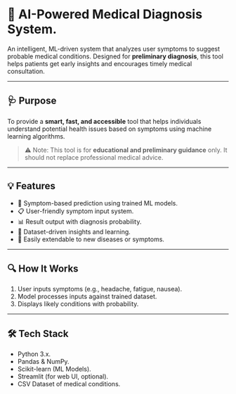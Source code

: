 # 🧠 AI-Powered Medical Diagnosis System.

An intelligent, ML-driven system that analyzes user symptoms to suggest probable medical conditions. Designed for **preliminary diagnosis**, this tool helps patients get early insights and encourages timely medical consultation.

---

## 🩺 Purpose 

To provide a **smart, fast, and accessible** tool that helps individuals understand potential health issues based on symptoms using machine learning algorithms.

> ⚠️ Note: This tool is for **educational and preliminary guidance** only. It should not replace professional medical advice.

---

## 💡 Features

- 🤖 Symptom-based prediction using trained ML models.
- 📋 User-friendly symptom input system.
- 📊 Result output with diagnosis probability.
- 🔬 Dataset-driven insights and learning.
- 🧠 Easily extendable to new diseases or symptoms.

---

## 🔍 How It Works

1. User inputs symptoms (e.g., headache, fatigue, nausea).
2. Model processes inputs against trained dataset.
3. Displays likely conditions with probability.

---

## 🛠️ Tech Stack

- Python 3.x.
- Pandas & NumPy.
- Scikit-learn (ML Models).
- Streamlit (for web UI, optional).
- CSV Dataset of medical conditions.
